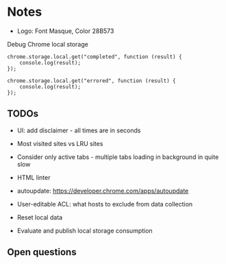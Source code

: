 # Notes

* Logo: Font Masque, Color 28B573

Debug Chrome local storage

```
chrome.storage.local.get("completed", function (result) {
    console.log(result);
});

chrome.storage.local.get("errored", function (result) {
    console.log(result);
});
```

## TODOs

* UI: add disclaimer - all times are in seconds

* Most visited sites vs LRU sites

* Consider only active tabs - multiple tabs loading in background in quite slow

* HTML linter

* autoupdate: https://developer.chrome.com/apps/autoupdate

* User-editable ACL: what hosts to exclude from data collection

* Reset local data

* Evaluate and publish local storage consumption

## Open questions
